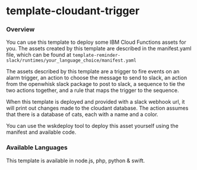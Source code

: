 # template-cloudant-trigger

### Overview
You can use this template to deploy some IBM Cloud Functions assets for you.  The assets created by this template are described in the manifest.yaml file, which can be found at `template-reminder-slack/runtimes/your_language_choice/manifest.yaml`

The assets described by this template are a trigger to fire events on an alarm trigger, an action to choose the message to send to slack, an action from the openwhisk slack package to post to slack, a sequence to tie the two actions together, and a rule that maps the trigger to the sequence.

When this template is deployed and provided with a slack webhook url, it will print out changes made to the cloudant database.  The action assumes that there is a database of cats, each with a name and a color.

You can use the wskdeploy tool to deploy this asset yourself using the manifest and available code.

### Available Languages
This template is available in node.js, php, python & swift.
